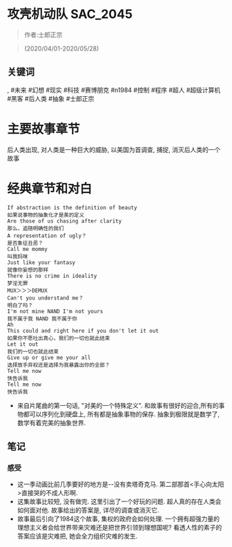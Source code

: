 # 攻壳机动队 SAC_2045

> 作者:士郎正宗

> (2020/04/01-2020/05/28)

## 关键词
, #未来 #幻想 #现实 #科技 #赛博朋克 #n1984 #控制 #程序 #超人 #超级计算机 #黑客 #后人类 #抽象 #士郎正宗

# 主要故事章节
后人类出现, 对人类是一种巨大的威胁, 以美国为首调查, 捕捉, 消灭后人类的一个故事

# 经典章节和对白
```
If abstraction is the definition of beauty
如果说事物的抽象化才是美的定义
Are those of us chasing after clarity
那么，追随明确性的我们
A representation of ugly？
是否象征丑恶？
Call me mommy
叫我妈咪
Just like your fantasy
就像你妄想的那样
There is no crime in ideality
梦淫无罪
MUX＞＞＞DEMUX
Can't you understand me？
明白了吗？
I'm not mine NAND I'm not yours
我不属于我 NAND 我不属于你
Ah
This could and right here if you don't let it out
如果你不愿吐出真心，我们的一切也就此结束
Let it out
我们的一切也就此结束
Give up or give me your all
选择放手弃权还是选择为我暴露出你的全部？
Tell me now
快告诉我
Tell me now
快告诉我
```
* 来自片尾曲的第一句话, "对美的一个特殊定义". 和故事有很好的迎合,所有的事物都可以序列化到硬盘上, 所有都是抽象事物的保存. 抽象到极限就是数学了, 数学有着完美的抽象世界.


## 笔记
### 感受
* 这一季动画比前几季要好的地方是\-\-没有卖塔奇克马. 第二部那首<手心向太阳\>直接哭的不成人形啊.
* 这集故事比较短, 没有做完. 这里引出了一个好玩的问题. 超人真的存在人类会如何面对他. 故事给出的答案是, 详尽的调查或消灭它.
* 故事最后引向了1984这个故事, 集权的政府会如何处理. 一个拥有超强力量的理想主义者会给世界带来灾难还是把世界引领到理想国呢? 看透人性的素子的答案应该是灾难把, 她会全力组织灾难的发生.

